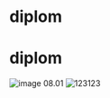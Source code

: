 ﻿# diplom
# diplom
![image](https://github.com/user-attachments/assets/f9b1ec5c-41f0-4b6e-b8f3-a89025b9dadf)
08.01
![123123](https://github.com/user-attachments/assets/38241b01-d936-4be2-ae87-5adf87a3d8c6)
